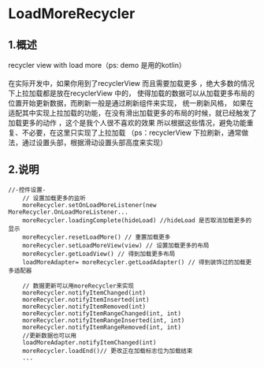 # LoadMoreRecycler

## 1.概述
recycler view with load more（ps: demo 是用的kotlin）
<br/>
<br/>
在实际开发中，如果你用到了recyclerView 而且需要加载更多
，绝大多数的情况下上拉加载都是放在recyclerView 中的，
使得加载的数据可以从加载更多布局的位置开始更新数据，而刷新一般是通过刷新组件来实现，
统一刷新风格，
如果在适配其中实现上拉加载的功能，在没有滑出加载更多的布局的时候，就已经触发了加载更多的动作
，这个是我个人很不喜欢的效果
所以根据这些情况，避免功能重复、不必要，在这里只实现了上拉加载
（ps：recyclerView 下拉刷新，通常做法，通过设置头部，根据滑动设置头部高度来实现）

## 2.说明  
```
//-控件设置-
    // 设置加载更多的监听
    moreRecycler.setOnLoadMoreListener(new MoreRecycler.OnLoadMoreListener...
    moreRecycler.loadingComplete(hideLoad) //hideLoad 是否取消加载更多的显示
    moreRecycler.resetLoadMore() // 重置加载更多
    moreRecycler.setLoadMoreView(view) // 设置加载更多的布局
    moreRecycler.getLoadView() // 得到加载更多布局
    loadMoreAdapter= moreRecycler.getLoadAdapter() // 得到装饰过的加载更多适配器

    // 数据更新可以用moreRecycler来实现
    moreRecycler.notifyItemChanged(int)
    moreRecycler.notifyItemInserted(int)
    moreRecycler.notifyItemRemoved(int)
    moreRecycler.notifyItemRangeChanged(int, int)
    moreRecycler.notifyItemRangeInserted(int, int)
    moreRecycler.notifyItemRangeRemoved(int, int)
    //更新数据也可以用
    loadMoreAdapter.notifyItemChanged(int)
    moreRecycler.loadEnd()// 更改正在加载标志位为加载结束
    ...
    
```
